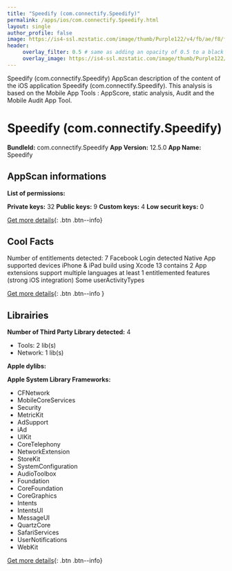 ```yaml
---
title: "Speedify (com.connectify.Speedify)"
permalink: /apps/ios/com.connectify.Speedify.html
layout: single
author_profile: false
image: https://is4-ssl.mzstatic.com/image/thumb/Purple122/v4/fb/ae/f8/fbaef872-575e-8643-1185-38a0fc33a367/AppIcon-0-0-1x_U007emarketing-0-0-0-7-0-0-sRGB-0-0-0-GLES2_U002c0-512MB-85-220-0-0.png/512x512bb.jpg
header: 
     overlay_filter: 0.5 # same as adding an opacity of 0.5 to a black background
     overlay_image: https://is4-ssl.mzstatic.com/image/thumb/Purple122/v4/fb/ae/f8/fbaef872-575e-8643-1185-38a0fc33a367/AppIcon-0-0-1x_U007emarketing-0-0-0-7-0-0-sRGB-0-0-0-GLES2_U002c0-512MB-85-220-0-0.png/512x512bb.jpg
---
```

Speedify (com.connectify.Speedify) AppScan description of the content of the iOS application Speedify (com.connectify.Speedify). This analysis is based on the Mobile App Tools : AppScore, static analysis, Audit and the Mobile Audit App Tool.

# Speedify (com.connectify.Speedify)

**BundleId:** com.connectify.Speedify
**App Version:** 12.5.0
**App Name:** Speedify


## AppScan informations 

**List of permissions:** 
  
  
**Private keys:** 32
**Public keys:** 9
**Custom keys:** 4
**Low securit keys:** 0
  
[Get more details](/pricing.html){: .btn .btn--info}

## Cool Facts

Number of entitlements detected: 7
Facebook Login detected
Native App
supported devices iPhone & iPad
build using Xcode 13
contains 2 App extensions
support multiple languages
at least 1 entitlemented features (strong iOS integration)
Some userActivityTypes
  
[Get more details](/pricing.html){: .btn .btn--info }

## Librairies 
**Number of Third Party Library detected:** 4
- Tools: 2 lib(s)
- Network: 1 lib(s)


**Apple dylibs:**


**Apple System Library Frameworks:**
- CFNetwork
- MobileCoreServices
- Security
- MetricKit
- AdSupport
- iAd
- UIKit
- CoreTelephony
- NetworkExtension
- StoreKit
- SystemConfiguration
- AudioToolbox
- Foundation
- CoreFoundation
- CoreGraphics
- Intents
- IntentsUI
- MessageUI
- QuartzCore
- SafariServices
- UserNotifications
- WebKit


  
[Get more details](/pricing.html){: .btn .btn--info}

